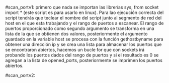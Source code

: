 #scan_portv1: primero que nada se importan las librerías sys, from socket import * (este script es para usarlo en linux). Para lao ejecución correcta del script tendrás que teclear el nombre del script junto al segmento de red del host en el que esta trabajando y el rango de puertos a escanear. El rango de puertos proporcionado como segundo argumento se transforma en una lista de la que se obtienen dos valores, posteriormente el argumento guardado en la variable host se procesa con la función gethostbyname para obtener una dirección ip y se crea una lista para almacenar los puertos que se encontraron abiertos, hacemos un bucle for que con sockets irá probando los puertos dados del rango de puertos y si el resultado es 0 se agregan a la lista de opened_ports, posteriormente se imprimen los puertos abiertos.

#scan_portv2:
